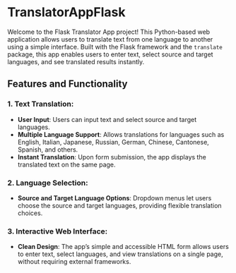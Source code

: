 # TranslatorAppFlask

Welcome to the Flask Translator App project! This Python-based web application allows users to translate text from one language to another using a simple interface. Built with the Flask framework and the `translate` package, this app enables users to enter text, select source and target languages, and see translated results instantly.

## Features and Functionality

### 1. Text Translation:

- **User Input**: Users can input text and select source and target languages.
- **Multiple Language Support**: Allows translations for languages such as English, Italian, Japanese, Russian, German, Chinese, Cantonese, Spanish, and others.
- **Instant Translation**: Upon form submission, the app displays the translated text on the same page.

### 2. Language Selection:

- **Source and Target Language Options**: Dropdown menus let users choose the source and target languages, providing flexible translation choices.

### 3. Interactive Web Interface:

- **Clean Design**: The app’s simple and accessible HTML form allows users to enter text, select languages, and view translations on a single page, without requiring external frameworks.

